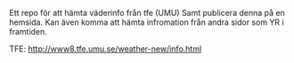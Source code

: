 Ett repo för att hämta väderinfo från tfe (UMU) Samt publicera denna på en hemsida. Kan även 
komma att hämta infromation från andra sidor som YR i framtiden.

TFE: http://www8.tfe.umu.se/weather-new/info.html
